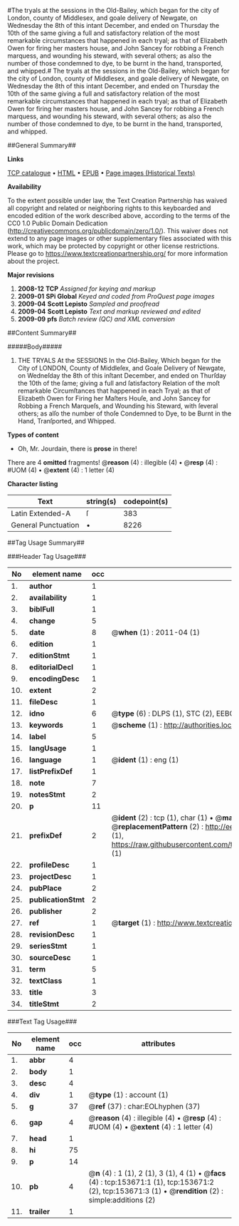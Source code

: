#The tryals at the sessions in the Old-Bailey, which began for the city of London, county of Middlesex, and goale delivery of Newgate, on Wednesday the 8th of this intant December, and ended on Thursday the 10th of the same giving a full and satisfactory relation of the most remarkable circumstances that happened in each tryal; as that of Elizabeth Owen for firing her masters house, and John Sancey for robbing a French marquess, and wounding his steward, with several others; as also the number of those condemned to dye, to be burnt in the hand, transported, and whipped.#
The tryals at the sessions in the Old-Bailey, which began for the city of London, county of Middlesex, and goale delivery of Newgate, on Wednesday the 8th of this intant December, and ended on Thursday the 10th of the same giving a full and satisfactory relation of the most remarkable circumstances that happened in each tryal; as that of Elizabeth Owen for firing her masters house, and John Sancey for robbing a French marquess, and wounding his steward, with several others; as also the number of those condemned to dye, to be burnt in the hand, transported, and whipped.

##General Summary##

**Links**

[TCP catalogue](http://www.ota.ox.ac.uk/tcp/)  • 
[HTML](http://tei.it.ox.ac.uk/tcp/Texts-HTML/free/A94/A94861.html)  • 
[EPUB](http://tei.it.ox.ac.uk/tcp/Texts-EPUB/free/A94/A94861.epub) • 
[Page images (Historical Texts)](https://historicaltexts.jisc.ac.uk/eebo-99895832e)

**Availability**

To the extent possible under law, the Text Creation Partnership has waived all copyright and related or neighboring rights to this keyboarded and encoded edition of the work described above, according to the terms of the CC0 1.0 Public Domain Dedication (http://creativecommons.org/publicdomain/zero/1.0/). This waiver does not extend to any page images or other supplementary files associated with this work, which may be protected by copyright or other license restrictions. Please go to https://www.textcreationpartnership.org/ for more information about the project.

**Major revisions**

1. __2008-12__ __TCP__ *Assigned for keying and markup*
1. __2009-01__ __SPi Global__ *Keyed and coded from ProQuest page images*
1. __2009-04__ __Scott Lepisto__ *Sampled and proofread*
1. __2009-04__ __Scott Lepisto__ *Text and markup reviewed and edited*
1. __2009-09__ __pfs__ *Batch review (QC) and XML conversion*

##Content Summary##

#####Body#####

1. THE TRYALS At the SESSIONS In the Old-Bailey, Which began for the City of LONDON, County of Middleſex, and Goale Delivery of Newgate, on Wedneſday the 8th of this inſtant December, and ended on Thurſday the 10th of the ſame; giving a full and ſatisfactory Relation of the moſt remarkable Circumſtances that happened in each Tryal; as that of Elizabeth Owen for Firing her Maſters Houſe, and John Sancey for Robbing a French Marqueſs, and Wounding his Steward, with ſeveral others; as alſo the number of thoſe Condemned to Dye, to be Burnt in the Hand, Tranſported, and Whipped.

**Types of content**

  * Oh, Mr. Jourdain, there is **prose** in there!

There are 4 **omitted** fragments! 
 @__reason__ (4) : illegible (4)  •  @__resp__ (4) : #UOM (4)  •  @__extent__ (4) : 1 letter (4)

**Character listing**


|Text|string(s)|codepoint(s)|
|---|---|---|
|Latin Extended-A|ſ|383|
|General Punctuation|•|8226|

##Tag Usage Summary##

###Header Tag Usage###

|No|element name|occ|attributes|
|---|---|---|---|
|1.|__author__|1||
|2.|__availability__|1||
|3.|__biblFull__|1||
|4.|__change__|5||
|5.|__date__|8| @__when__ (1) : 2011-04 (1)|
|6.|__edition__|1||
|7.|__editionStmt__|1||
|8.|__editorialDecl__|1||
|9.|__encodingDesc__|1||
|10.|__extent__|2||
|11.|__fileDesc__|1||
|12.|__idno__|6| @__type__ (6) : DLPS (1), STC (2), EEBO-CITATION (1), PROQUEST (1), VID (1)|
|13.|__keywords__|1| @__scheme__ (1) : http://authorities.loc.gov/ (1)|
|14.|__label__|5||
|15.|__langUsage__|1||
|16.|__language__|1| @__ident__ (1) : eng (1)|
|17.|__listPrefixDef__|1||
|18.|__note__|7||
|19.|__notesStmt__|2||
|20.|__p__|11||
|21.|__prefixDef__|2| @__ident__ (2) : tcp (1), char (1)  •  @__matchPattern__ (2) : ([0-9\-]+):([0-9IVX]+) (1), (.+) (1)  •  @__replacementPattern__ (2) : http://eebo.chadwyck.com/downloadtiff?vid=$1&page=$2 (1), https://raw.githubusercontent.com/textcreationpartnership/Texts/master/tcpchars.xml#$1 (1)|
|22.|__profileDesc__|1||
|23.|__projectDesc__|1||
|24.|__pubPlace__|2||
|25.|__publicationStmt__|2||
|26.|__publisher__|2||
|27.|__ref__|1| @__target__ (1) : http://www.textcreationpartnership.org/docs/. (1)|
|28.|__revisionDesc__|1||
|29.|__seriesStmt__|1||
|30.|__sourceDesc__|1||
|31.|__term__|5||
|32.|__textClass__|1||
|33.|__title__|3||
|34.|__titleStmt__|2||


###Text Tag Usage###

|No|element name|occ|attributes|
|---|---|---|---|
|1.|__abbr__|4||
|2.|__body__|1||
|3.|__desc__|4||
|4.|__div__|1| @__type__ (1) : account (1)|
|5.|__g__|37| @__ref__ (37) : char:EOLhyphen (37)|
|6.|__gap__|4| @__reason__ (4) : illegible (4)  •  @__resp__ (4) : #UOM (4)  •  @__extent__ (4) : 1 letter (4)|
|7.|__head__|1||
|8.|__hi__|75||
|9.|__p__|14||
|10.|__pb__|4| @__n__ (4) : 1 (1), 2 (1), 3 (1), 4 (1)  •  @__facs__ (4) : tcp:153671:1 (1), tcp:153671:2 (2), tcp:153671:3 (1)  •  @__rendition__ (2) : simple:additions (2)|
|11.|__trailer__|1||

